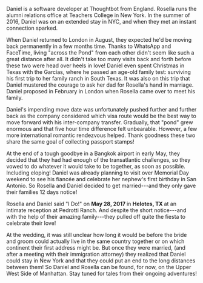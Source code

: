 Daniel is a software developer at Thoughtbot from England. Rosella runs the alumni relations office at Teachers College in New York. In the summer of 2016, Daniel was on an extended stay in NYC, and when they met an
instant connection sparked.

When Daniel returned to London in August, they expected he'd be moving back
permanently in a few months time. Thanks to WhatsApp and FaceTime, living
"across the Pond" from each other didn't seem like such a great distance after
all. It didn't take too many visits back and forth before these two were head
over heels in love! Daniel even spent Christmas in Texas with the Garcías, where
he passed an age-old family test: surviving his first trip to her family ranch
in South Texas. It was also on this trip that Daniel mustered the courage to ask
her dad for Rosella's hand in marriage. Daniel proposed in February in London
when Rosella came over to meet his family.

Daniel's impending move date was unfortunately pushed further and further back
as the company considered which visa route would be the best way to move forward
with his inter-company transfer. Gradually, that "pond" grew enormous and that
five hour time difference felt unbearable. However, a few more international
romantic rendezvous helped. Thank goodness these two share the same goal of
collecting passport stamps!

At the end of a tough goodbye in a Bangkok airport in early May, they decided
that they had had enough of the transatlantic challenges, so they vowed to do
whatever it would take to be together, as soon as possible. Including eloping! Daniel
was already planning to visit over Memorial Day weekend to see his fiancée and
celebrate her nephew's first birthday in San Antonio. So Rosella and Daniel decided to 
get married---and they only gave their families 12 days notice! 

Rosella and Daniel said "I Do!" on <strong> May 28, 2017 </strong> in <strong> Helotes, TX </strong> at an intimate reception at Pedrotti Ranch. And despite the short notice---and with the help of their amazing family---they pulled off quite the fiesta to celebrate their love!  

At the wedding, it was still unclear how long it would be before the bride and groom could actually live in the same country together or on which continent their first address might be. But once they were married, (and after a meeting with their immigration attorney) they realized that Daniel could stay in New York and that they could put an end to the long distances between them! So Daniel and Rosella can be found, for now, on the Upper West Side of Manhattan. Stay tuned for tales from their ongoing adventures!
